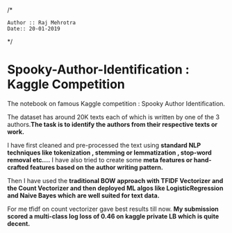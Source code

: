 /*

    Author :: Raj Mehrotra
    Date:: 20-01-2019
    
 */

# Spooky-Author-Identification : Kaggle Competition

The notebook on famous Kaggle competition : Spooky Author Identification.  

The dataset has around 20K texts each of which is written by one of the 3 authors.**The task is to identify the authors from their respective texts or work.**

I have first cleaned and pre-processed the text using  **standard NLP techniques like tokenization , stemming or lemmatization , stop-word removal etc....** I have also tried to create some **meta features or hand-crafted features based on the author writing pattern.**

Then I have used the **traditional BOW approach with TFIDF Vectorizer and the Count Vectorizer and then deployed ML algos like LogisticRegression and Naive Bayes which are well suited for text data.**

For me tfidf on count vectorizer gave best results till now. **My submission scored a multi-class log loss of 0.46 on kaggle private LB which is quite decent.**
